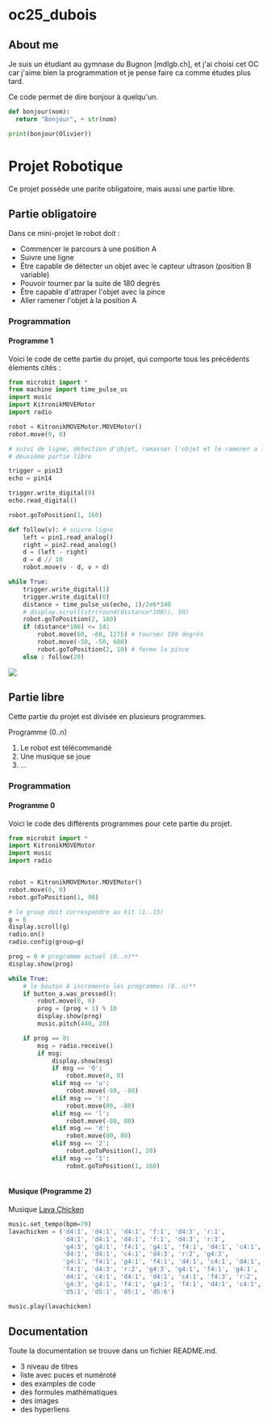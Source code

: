 # oc25_dubois

## About me
Je suis un étudiant au gymnase du Bugnon [mdlgb.ch], et j'ai choisi cet OC car j'aime bien la programmation et je pense faire ca comme études plus tard.

Ce code permet de dire bonjour à quelqu'un.

```python
def bonjour(nom):
  return "Bonjour", + str(nom)

print(bonjour(Olivier))
```

# Projet Robotique
Ce projet possède une parite obligatoire, mais aussi une partie libre.

## Partie obligatoire

Dans ce mini-projet le robot doit :
- Commencer le parcours à une position A
- Suivre une ligne
- Être capable de détecter un objet avec le capteur ultrason (position B variable)
- Pouvoir tourner par la suite de 180 degrès
- Être capable d'attraper l'objet avec la pince
- Aller ramener l'objet à la position A

### Programmation

#### Programme 1

Voici le code de cette partie du projet, qui comporte tous les précédents élements cités :

```python
from microbit import *
from machine import time_pulse_us
import music
import KitronikMOVEMotor
import radio

robot = KitronikMOVEMotor.MOVEMotor()
robot.move(0, 0)

# suivi de ligne, détection d'objet, ramasser l'objet et le ramener a l'origine
# deuxième partie libre

trigger = pin13
echo = pin14

trigger.write_digital(0)
echo.read_digital()

robot.goToPosition(1, 160)

def follow(v): # suivre ligne
    left = pin1.read_analog()
    right = pin2.read_analog()
    d = (left - right)
    d = d // 10
    robot.move(v - d, v + d)

while True:
    trigger.write_digital(1)
    trigger.write_digital(0)
    distance = time_pulse_us(echo, 1)/2e6*340
    # display.scroll(str(round(distance*100)), 50)
    robot.goToPosition(2, 180)
    if (distance*100) <= 14:
        robot.move(60, -60, 1275) # tourner 180 degrés
        robot.move(-50, -50, 600)
        robot.goToPosition(2, 10) # ferme la pince
    else : follow(20)

```

![](robot.png)

## Partie libre
Cette partie du projet est divisée en plusieurs programmes.

Programme (0..n)
1. Le robot est télécommandé
2. Une musique se joue
3. ...


### Programmation
#### Programme 0

Voici le code des différents programmes pour cete partie du projet.

```python
from microbit import *
import KitronikMOVEMotor
import music
import radio


robot = KitronikMOVEMotor.MOVEMotor()
robot.move(0, 0)
robot.goToPosition(1, 90)

# le group doit correspondre au kit (1..15)
g = 6
display.scroll(g)
radio.on()
radio.config(group=g)

prog = 0 # programme actuel (0..n)**
display.show(prog)

while True:
    # le bouton A incrémente les programmes (0..n)**
    if button_a.was_pressed():
        robot.move(0, 0)
        prog = (prog + 1) % 10
        display.show(prog)
        music.pitch(440, 20)

    if prog == 0:
        msg = radio.receive()
        if msg:
            display.show(msg)
            if msg == '0':
                robot.move(0, 0)
            elif msg == 'u':
                robot.move(-80, -80)
            elif msg == 'r':
                robot.move(80, -80)
            elif msg == 'l':
                robot.move(-80, 80)
            elif msg == 'd':
                robot.move(80, 80)
            elif msg == '2':
                robot.goToPosition(1, 20)
            elif msg == '1':
                robot.goToPosition(1, 160)



```
#### Musique (Programme 2)

Musique [Lava Chicken](https://musescore.com/user/35262893/scores/24663382)

```python
music.set_tempo(bpm=79)
lavachicken = ('d4:1', 'd4:1', 'd4:1', 'f:1', 'd4:3', 'r:1',
               'd4:1', 'd4:1', 'd4:1', 'f:1', 'd4:3', 'r:3',
               'g4:3', 'g4:1', 'f4:1', 'g4:1', 'f4:1', 'd4:1', 'c4:1',
               'd4:1', 'd4:1', 'c4:1', 'd4:3', 'r:2', 'g4:3',
               'g4:1', 'f4:1', 'g4:1', 'f4:1', 'd4:1', 'c4:1', 'd4:1', 'd4:1',
               'f4:1', 'd4:3', 'r:2', 'g4:3', 'g4:1', 'f4:1', 'g4:1', 'f4:1',
               'd4:1', 'c4:1', 'd4:1', 'd4:1', 'c4:1', 'f4:3', 'r:2',
               'g4:3', 'g4:1', 'f4:1', 'g4:1', 'f4:1', 'd4:1', 'c4:1',
               'd5:1', 'd5:1', 'd5:1', 'd5:6')

music.play(lavachicken)

```

## Documentation
Toute la documentation se trouve dans un fichier README.md.

- 3 niveau de titres
- liste avec puces et numéroté
- des examples de code
- des formules mathématiques
- des images
- des hyperliens
